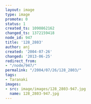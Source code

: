 ```yaml
---
layout: image
type: image
promote: 0
status: 1
created_ts: 1090862162
changed_ts: 1372159418
node_id: 947
title: '128_2803'
author: anj
created: '2004-07-26'
changed: '2013-06-25'
redirect_from:
- "/node/947/"
permalink: "/2004/07/26/128_2803/"
tags:
- Taranaki
images:
- src: image/images/128_2803-947.jpg
  name: 128_2803-947.jpg
---
```


